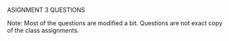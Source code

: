 ASIGNMENT 3 QUESTIONS

Note:
Most of the questions are modified a bit.
Questions are not exact copy of the class assignments.
